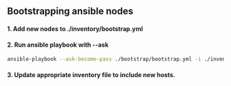 ## Bootstrapping ansible nodes

#### 1. Add new nodes to ./inventory/bootstrap.yml

#### 2. Run ansible playbook with --ask

```bash
ansible-playbook --ask-become-pass ./bootstrap/bootstrap.yml -i ./inventory/bootstrap.yml
```

#### 3. Update appropriate inventory file to include new hosts.